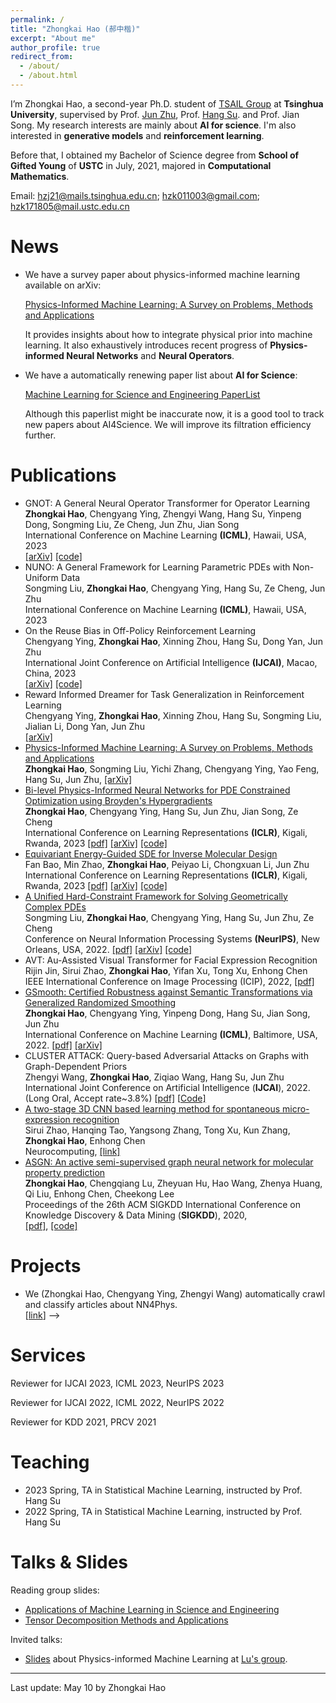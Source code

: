 ```yaml
---
permalink: /
title: "Zhongkai Hao (郝中楷)"
excerpt: "About me"
author_profile: true
redirect_from: 
  - /about/
  - /about.html
---
```


I’m Zhongkai Hao, a second-year Ph.D. student of [TSAIL Group](https://ml.cs.tsinghua.edu.cn/index.html)  at **Tsinghua University**, supervised by Prof. [Jun Zhu](https://ml.cs.tsinghua.edu.cn/~jun/index.shtml), Prof. [Hang Su](https://www.suhangss.me/). and Prof. Jian Song.  My research interests are mainly about  **AI for science**. I'm also interested in **generative models** and **reinforcement learning**.  

Before that, I obtained my Bachelor of Science degree from **School of Gifted Young** of **USTC** in July, 2021, majored in **Computational Mathematics**.

Email: hzj21@mails.tsinghua.edu.cn; hzk011003@gmail.com; hzk171805@mail.ustc.edu.cn

# News

- We have a survey paper about physics-informed machine learning available on arXiv:

  [Physics-Informed Machine Learning: A Survey on Problems, Methods and Applications](https://arxiv.org/pdf/2211.08064.pdf)

  It provides insights about how to integrate physical prior into machine learning. It also exhaustively introduces recent progress of **Physics-informed Neural Networks** and **Neural Operators**.

- We have a automatically renewing paper list about **AI for Science**: 

  [Machine Learning for Science and Engineering PaperList](https://ml.cs.tsinghua.edu.cn/~zhongkai/papers/ml4phys_paperlist.txt)

  Although this paperlist might be inaccurate now, it is a good tool to track new papers about AI4Science. We will improve its filtration efficiency further.

Publications
======
* GNOT: A General Neural Operator Transformer for Operator Learning<br>
  **Zhongkai Hao**, Chengyang Ying, Zhengyi Wang, Hang Su, Yinpeng Dong, Songming Liu, Ze Cheng, Jun Zhu, Jian Song<br>
  International Conference on Machine Learning **(ICML)**, Hawaii, USA, 2023<br>
  [\[arXiv\]](https://arxiv.org/pdf/2302.14376.pdf) [\[code\]](https://github.com/HaoZhongkai/GNOT)
* NUNO: A General Framework for Learning Parametric PDEs with Non-Uniform Data<br>
  Songming Liu, **Zhongkai Hao**, Chengyang Ying, Hang Su, Ze Cheng, Jun Zhu<br>
  International Conference on Machine Learning **(ICML)**, Hawaii, USA, 2023<br>
* On the Reuse Bias in Off-Policy Reinforcement Learning<br>
  Chengyang Ying, **Zhongkai Hao**, Xinning Zhou, Hang Su, Dong Yan, Jun Zhu<br>
  International Joint Conference on Artificial Intelligence **(IJCAI)**, Macao, China, 2023<br>
  [\[arXiv\]](https://arxiv.org/pdf/2209.07074.pdf) [\[code\]](https://github.com/yingchengyang/BIRIS)<br>
* Reward Informed Dreamer for Task Generalization in Reinforcement Learning<br>
  Chengyang Ying, **Zhongkai Hao**, Xinning Zhou, Hang Su, Songming Liu, Jialian Li, Dong Yan, Jun Zhu<br>
  [\[arXiv\]](https://arxiv.org/pdf/2303.05092.pdf)<br>
* [Physics-Informed Machine Learning: A Survey on Problems, Methods and Applications](https://arxiv.org/pdf/2211.08064.pdf)<br>
  **Zhongkai Hao**, Songming Liu, Yichi Zhang, Chengyang Ying, Yao Feng, Hang Su, Jun Zhu, [\[arXiv\]](https://arxiv.org/pdf/2211.08064.pdf)<br>
* [Bi-level Physics-Informed Neural Networks for PDE Constrained Optimization using Broyden's Hypergradients](https://openreview.net/forum?id=kkpL4zUXtiw) <br>
  **Zhongkai Hao**, Chengyang Ying, Hang Su, Jun Zhu, Jian Song, Ze Cheng<br>
  International Conference on Learning Representations **(ICLR)**, Kigali, Rwanda, 2023 [\[pdf\]](https://openreview.net/pdf?id=kkpL4zUXtiw) [\[arXiv\]](https://arxiv.org/pdf/2209.07075.pdf) [\[code\]](https://github.com/HaoZhongkai/Bi-level-PINN)<br>
* [Equivariant Energy-Guided SDE for Inverse Molecular Design](https://openreview.net/forum?id=r0otLtOwYW)<br>
  Fan Bao, Min Zhao, **Zhongkai Hao**, Peiyao Li, Chongxuan Li, Jun Zhu<br>
  International Conference on Learning Representations **(ICLR)**, Kigali, Rwanda, 2023 [\[pdf\]](https://openreview.net/pdf?id=r0otLtOwYW) [\[arXiv\]](https://arxiv.org/pdf/2209.15408.pdf) [\[code\]](https://github.com/gracezhao1997/EEGSDE)<br>
* [A Unified Hard-Constraint Framework for Solving Geometrically Complex PDEs](https://openreview.net/forum?id=GNt5ntEGjD3)<br>
  Songming Liu, **Zhongkai Hao**, Chengyang Ying, Hang Su, Jun Zhu, Ze Cheng<br>
  Conference on Neural Information Processing Systems **(NeurIPS)**, New Orleans, USA, 2022. [\[pdf\]](https://openreview.net/pdf?id=GNt5ntEGjD3) [\[arXiv\]](https://arxiv.org/pdf/2210.03526.pdf) [\[code\]](https://github.com/csuastt/hardconstraint)<br>
* AVT: Au-Assisted Visual Transformer for Facial Expression Recognition<br>
  Rijin Jin, Sirui Zhao, **Zhongkai Hao**, Yifan Xu, Tong Xu, Enhong Chen<br>
  IEEE International Conference on Image Processing (ICIP), 2022, [\[pdf\]](https://ieeexplore.ieee.org/document/9897960/)<br>
* [GSmooth: Certified Robustness against Semantic Transformations via Generalized Randomized Smoothing](https://proceedings.mlr.press/v162/hao22c)<br>
  **Zhongkai Hao**, Chengyang Ying, Yinpeng Dong, Hang Su, Jian Song, Jun Zhu<br>
  International Conference on Machine Learning **(ICML)**, Baltimore, USA, 2022. [\[pdf\]](https://proceedings.mlr.press/v162/hao22c/hao22c.pdf) [\[arXiv\]](https://arxiv.org/pdf/2206.04310.pdf)<br>
* CLUSTER ATTACK: Query-based Adversarial Attacks on Graphs with Graph-Dependent Priors<br>
  Zhengyi Wang, **Zhongkai Hao**, Ziqiao Wang, Hang Su, Jun Zhu<br>
  International Joint Conference on Artificial Intelligence (**IJCAI**), 2022. (Long Oral, Accept rate~3.8%) [[pdf\]](https://arxiv.org/abs/2109.13069) [[Code\]](https://github.com/thuwzy/Cluster-Attack)<br>
* [A two-stage 3D CNN based learning method for spontaneous micro-expression recognition](https://www.sciencedirect.com/science/article/abs/pii/S0925231221004446)<br>
  Sirui Zhao, Hanqing Tao, Yangsong Zhang, Tong Xu, Kun Zhang, **Zhongkai Hao**, Enhong Chen<br>
  Neurocomputing, [\[link\]](https://www.sciencedirect.com/science/article/abs/pii/S0925231221004446)<br>
* [ASGN: An active semi-supervised graph neural network for molecular property prediction](https://arxiv.org/pdf/2007.03196.pdf)<br>
  **Zhongkai Hao**, Chengqiang Lu, Zheyuan Hu, Hao Wang, Zhenya Huang, Qi Liu, Enhong Chen, Cheekong Lee<br>
  Proceedings of the 26th ACM SIGKDD International Conference on Knowledge Discovery & Data Mining (**SIGKDD**), 2020,<br>
  [\[pdf\]](https://arxiv.org/pdf/2007.03196.pdf), [\[code\]](https://github.com/HaoZhongkai/AS_Molecule)<br>

Projects
======
* We (Zhongkai Hao, Chengyang Ying, Zhengyi Wang) automatically crawl and classify articles about NN4Phys.<br>
\[[link](https://ml.cs.tsinghua.edu.cn/~zhongkai/papers/ml4phys_paperlist.txt)\] -->

Services
======
Reviewer for IJCAI 2023, ICML 2023, NeurIPS 2023

Reviewer for IJCAI 2022, ICML 2022, NeurIPS 2022

Reviewer for KDD 2021, PRCV 2021

Teaching
======
* 2023 Spring, TA in Statistical Machine Learning, instructed by Prof. Hang Su
* 2022 Spring, TA in Statistical Machine Learning, instructed by Prof. Hang Su

Talks & Slides
======
Reading group slides:
* [Applications of Machine Learning in Science and Engineering](files/reading_meeting1.pdf)
* [Tensor Decomposition Methods and Applications](files/reading_meeting2.pdf)

Invited talks:

- [Slides](files/piml_survey_report.pdf) about Physics-informed Machine Learning at [Lu's group](https://lu.seas.upenn.edu/).


***
Last update: May 10 by Zhongkai Hao

